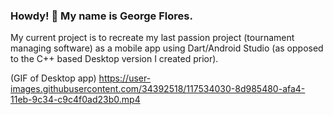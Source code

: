 ### Howdy! 🤠 My name is George Flores.

My current project is to recreate my last passion project (tournament managing software) as a mobile app using Dart/Android Studio (as opposed to the C++ based Desktop version I created prior).

(GIF of Desktop app)
https://user-images.githubusercontent.com/34392518/117534030-8d985480-afa4-11eb-9c34-c9c4f0ad23b0.mp4


<!--
**GFlores17/GFlores17** is a ✨ _special_ ✨ repository because its `README.md` (this file) appears on your GitHub profile.

Here are some ideas to get you started:

- 🔭 I’m currently working on ...
- 🌱 I’m currently learning ...
- 👯 I’m looking to collaborate on ...
- 🤔 I’m looking for help with ...
- 💬 Ask me about ...
- 📫 How to reach me: ...
- 😄 Pronouns: ...
- ⚡ Fun fact: ...
-->
